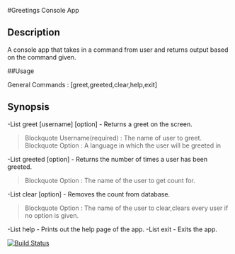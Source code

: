 #Greetings Console App

## Description
A console app that takes in a command from user and returns output based on the command given.
 
##Usage

General Commands : [greet,greeted,clear,help,exit]

## Synopsis
-List greet [username] [option] - Returns a greet on the screen.
> Blockquote Username(required) : The name of user to greet.
> Blockquote Option : A language in which the user will be greeted in

-List greeted [option] - Returns the number of times a user has been greeted.
> Blockquote Option : The name of the user to get count for.

-List clear [option] - Removes the count from database.
> Blockquote Option : The name of the user to clear,clears every user if no option is given. 

-List help - Prints out the help page of the app. 
-List exit - Exits the app.

 















[![Build Status](https://travis-ci.org/vtrev/greetings-console.svg?branch=master)](https://travis-ci.org/vtrev/greetings-console)

